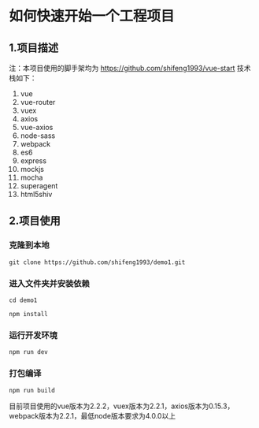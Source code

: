 # 如何快速开始一个工程项目
## 1.项目描述
注：本项目使用的脚手架均为 https://github.com/shifeng1993/vue-start
技术栈如下：
1. vue
2. vue-router
3. vuex
4. axios
5. vue-axios
6. node-sass
7. webpack
8. es6
9. express
10. mockjs
11. mocha
12. superagent
13. html5shiv

## 2.项目使用
### 克隆到本地
`git clone https://github.com/shifeng1993/demo1.git`
### 进入文件夹并安装依赖
`cd demo1`

`npm install`

### 运行开发环境
`npm run dev`

### 打包编译
`npm run build`

目前项目使用的vue版本为2.2.2，vuex版本为2.2.1，axios版本为0.15.3，webpack版本为2.2.1，最低node版本要求为4.0.0以上
